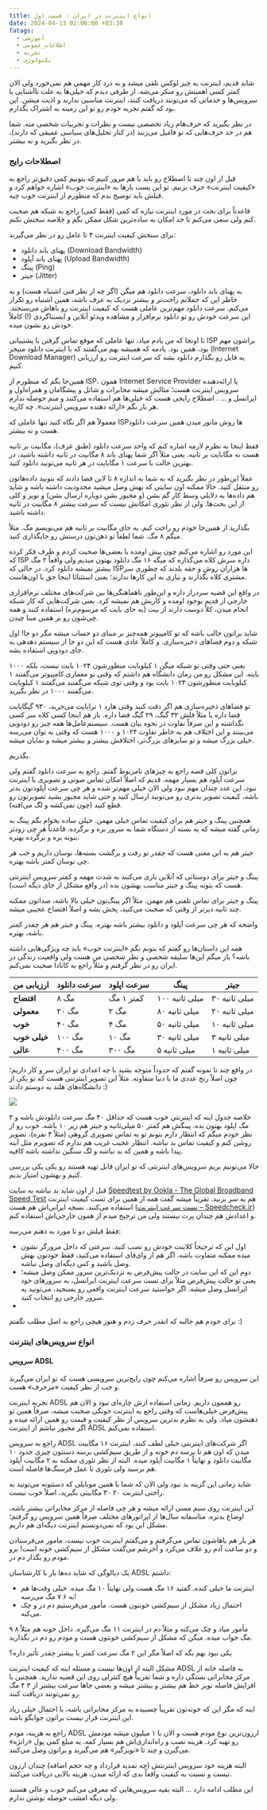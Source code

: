 ```yaml
---
title: انواع اینترنت در ایران - قسمت اول
date: 2024-04-13 02:00:00 +03:30
fatags:
  - آموزشی
  - اطلاعات_عمومی
  - تجربه
  - تکنولوژی
---
```

شاید قدیم، اینترنت یه چیز لوکس تلقی میشد و به درد کار مهمی هم نمی‌خورد ولی الان کمتر کسی اهمیتش رو منکر می‌شه. از طرفی دیدم که خیلی‌ها به علت ناآشنایی با سرویس‌ها و خدماتی که می‌تونند دریافت کنند، اینترنت مناسبی ندارند و اذیت میشن. این بود که گفتم تجربه خودم رو تو این زمینه به اشتراک بگذارم. 

در نظر بگیرید که حرف‌هام زیاد تخصصی نیست و نظرات و تجربیات شخصی منه. شما هم در حد حرف‌هایی که تو فامیل می‌زنند (در کنار تحلیل‌های سیاسی عمیقی که دارند)، در نظر بگیرید و نه بیشتر. 
### اصطلاحات رایج
قبل از اون چند تا اصطلاح رو باید با هم مرور کنیم که بتونیم کمی دقیق‌تر راجع به «کیفیت اینترنت» حرف بزنیم. تو این پست بارها به «اینترنت خوب» اشاره خواهم کرد و قبلش باید توضیح بدم که منظورم از اینترنت خوب چیه. 

قاعدتاً برای بحث در مورد اینترنت نیازه که کمی (فقط کمی) راجع به شبکه هم صحبت کنم ولی سعی می‌کنم تا حد امکان به ساده‌ترین شکل ممکن بگم و خلاصه سختش نکنم. 

برای سنجش کیفیت اینترنت ۴ تا عامل رو در نظر می‌گیرند:
- پهنای باند دانلود (Download Bandwidth)
- پهنای باند آپلود (Upload Bandwidth)
- پینگ (Ping)
- جیتر (Jitter)

به پهنای باند دانلود، سرعت دانلود هم میگن (اگر چه از نظر فنی اشتباه هست) و به خاطر این که جملاتم راحت‌تر و بیشتر نزدیک به عرف باشه، همین اشتباه رو تکرار می‌کنم. سرعت دانلود مهم‌ترین عاملی هست که کیفیت اینترنت رو باهاش می‌سنجند. این سرعت خودش رو تو دانلود نرم‌افزار و مشاهده ویدئو آنلاین و ایسنتاگردی (!) کاملاً خودش رو نشون میده. 

تا اونجا که من یادم میاد، تنها عاملی که موقع تماس گرفتن با پشتیبانی ISP براشون مهم بود، همین بود. یادمه که همیشه بهم می‌گفتند که با اینترنت دانلود منیجر (Internet Download Manager) یه فایل رو بگذارم دانلود بشه که سرعت اینترنت رو ارزیابی کنیم. 

همین‌جا بگم که منظورم از ISP، همون Internet Service Provider یا ارائه‌دهنده سرویس اینترنت هست؛ مثالش میشه مخابرات و شاتل و پیشگامان و همراه‌اول و ایرانسل و ... . اصطلاح رایجی هست که خیلی‌ها هم استفاده می‌کنند و منم حوصله ندارم هر بار بگم «ارائه دهنده سرویس اینترنت». چه کاریه. 

معمولاً هم اگر نگاه کنید تنها عاملی که ISPها روش مانور میدن همین سرعت دانلود هست و نه بیشتر. 

فقط اینجا به نظرم لازمه اشاره کنم که واحد سرعت دانلود (طبق عرف)، مگابیت بر ثانیه هست نه مگابایت بر ثانیه. یعنی مثلاً اگر شما پهنای باند ۸ مگابیت در ثانیه داشته باشید، در بهترین حالت با سرعت ۱ مگابایت در هر ثانیه می‌تونید دانلود کنید. 

عملاً این‌طور در نظر بگیرید که به شما به اندازه ۸ تا لاین فضا دادند که بتونید داده‌هاتون رو منتقل کنید. حالا ممکنه اون سایتی که بهش وصل میشید محدودیت داشته باشه و شاید هم داده‌ها به دلایلی وسط کار گم بشن (و مجبور بشن دوباره ارسال بشن) و نویز و کلی از این بحث‌ها. ولی از نظر تئوری امکانش نیست که سرعت بیشتر ۸ مگابیت در ثانیه داشته باشید. 

بگذارید از همین‌جا خودم رو راحت کنم. به جای مگابیت بر ثانیه هم می‌نویسم مگ. مثلاً میگم ۸ مگ. شما لطفاً تو ذهن‌تون درستش رو جایگذاری کنید. 

این مورد رو اشاره می‌کنم چون پیش اومده با بعضی‌ها صحبت کردم و طرف فکر کرده که ISP داره سرش کلاه می‌گذاره که میگه ۱۶ مگ دانلود بهتون میدیم ولی واقعاً ۲ مگ بیشتر نمیشه دانلود کرد. در حالی که ISPها هزاران روش و حقه بلدند که چطوری سر مشتری کلاه بگذارند و نیازی به این کارها ندارند؛ یعنی استثنائا اینجا حق با اون‌هاست. 

در واقع این قضیه سردراز داره و این‌طور ناهماهنگی‌ها بین شرکت‌های مختلف نرم‌افزاری خارجی از قدیم بوجود اومده و کاریش هم نمیشه کرد. یعنی شرکت‌هایی که کار شبکه انجام میدن، کلاً دوست دارند از بیت (به جای بایت که مرسوم‌تره) استفاده کنند و همه چی‌شون رو بر همین مبنا چیدن. 

شاید براتون جالب باشه که تو کامپیوتر همه‌چیز بر مبنای دو حساب میشه مگر دو جا! اول شبکه و دوم فضاهای ذخیره‌سازی. و کاملاً عادی هست که این دو جا از سیستم دهدهی به جای دودویی استفاده بشه. 

یعنی حتی وقتی تو شبکه میگن ۱ کیلوبایت منظورشون ۱۰۲۴ بایت نیست، بلکه ۱۰۰۰ بایته. این مشکل رو من زمان دانشگاه هم داشتم که وقتی تو معماری کامپیوتر می‌گفتند ۱ کیلوبایت منظورشون ۱۰۲۴ بایت بود و وقتی توی شبکه می‌گفتند می‌گفتند ۱ کیلوبایت می‌گفتند ۱۰۰۰ در نظر بگیرید. 

تو فضاهای ذخیره‌سازی هم اگر دقت کنید وقتی هارد ۱ ترابایت می‌خرید، ۹۳۰ گیگابایت فضا داره یا مثلاً فلش ۳۲ گیگ، ۲۹ گیگ فضا داره. باز هم اینجا کسی کلاه‌ سر کسی نگذاشته و این صرفاً تفاوت در نحوه بیان هست. سیستم‌عامل‌ها همه چیز رو دودویی می‌بینند و این اختلاف هم به خاطر تفاوت ۱۰۲۴ و ۱۰۰۰ هست که وقتی به توان می‌رسه خیلی بزرگ میشه و تو سایزهای بزرگ‌تر، اختلافش بیشتر و بیشتر میشه و نمایان میشه. 

بگذریم. 

براتون کلی قصه راجع به چیزهای نامربوط گفتم. راجع به سرعت دانلود گفتم ولی سرعت آپلود هم بسیار مهمه. قدیم که اصلاً امکان تماس صوتی و تصویری با اینترنت نبود، این عدد چندان مهم نبود ولی الان خیلی مهم‌تر شده و هر چی سرعت آپلودتون بدتر باشه، کیفیت تصویر بدتری رو می‌تونید ارسال کنید و حتی شاید مجبور بشید تصویرتون رو قطع کنید (چون نمی‌کشه و لگ می‌افته). 

همچنین پینگ و جیتر هم برای کیفیت تماس خیلی مهمن. خیلی ساده بخوام بگم پینگ به زمانی گفته میشه که یه بسته از دستگاه شما به سرور بره و برگرده. قاعدتاً هر چی زودتر بتونه بره و برگرده بهتره. 

جیتر هم به این معنی هست که چقدر تو رفت و برگشت بسته‌ها، نوسان داریم و خب هر چی نوسان کمتر باشه بهتره. 

پینگ و جیتر برای دوستانی که آنلاین بازی می‌کنند به شدت مهمه و کمتر سرویس اینترنتی هست که بتونه پینگ و جیتر مناسب بهشون بده (در واقع مشکل از جای دیگه‌ است). 

پینگ و جیتر برای تماس تلفنی هم مهمن. مثلاً اگر پینگ‌تون خیلی بالا باشه، صداتون ممکنه چند ثانیه دیرتر از وقتی که صحبت می‌کنید، پخش بشه و اصلاً افتضاح عجیبی میشه. 

واضحه که هر چی سرعت آپلود و دانلود بیشتر باشه بهتره. پینگ و جیتر هم هر چقدر کمتر باشه، بهتره. 

همه این داستان‌ها رو گفتم که بتونم بگم «اینترنت خوب» باید چه ویژگی‌هایی داشته باشه؟ باز میگم این‌ها سلیقه شخصی و نظر شخصی من هست ولی واقعیت زندگی در ایران رو در نظر گرفتم و مثلاً راجع به کانادا صحبت نمی‌کنم. 

| **ارزیابی من** | **سرعت دانلود** | **سرعت اپلود** | **پینگ**       | **جیتر**      |
|----------------|-----------------|----------------|----------------|---------------|
| **افتضاح**     | ۸ مگ            | کمتر ۱ مگ      | ۱۰۰ میلی ثانیه | ۳۰ میلی ثانیه |
| **معمولی**     | ۲۰ مگ           | ۲ مگ           | ۸۰ میلی ثانیه  | ۲۰ میلی ثانیه |
| **خوب**        | ۴۰ مگ           | ۴ مگ           | ۵۰ میلی ثانیه  | ۱۰ میلی ثانیه |
| **خیلی خوب**   | ۱۰۰ مگ          | ۱۰ مگ          | ۳۰ میلی ثانیه  | ۳ میلی ثانیه  |
| **عالی**       | ۴۰۰ مگ          | ۳۰۰ مگ         | ۵ میلی ثانیه   | ۱ میلی ثانیه  |

در واقع چند تا نمونه گفتم که حدوداً متوجه بشید با چه اعدادی تو ایران سر و کار داریم؛ چون اصلاً رنج عددی ما با دنیا متفاوته. مثلاً این تصویر اینترنتی هست که تو یکی از دانشگاه‌های هلند به دوستم دادند :)

![](netherland-internet.jpg)

خلاصه جدول اینه که اینترنتی خوب هست که حداقل ۴۰ مگ سرعت دانلودش باشه و ۴ مگ اپلود بهتون بده. پینگش هم کمتر ۵۰ میلی‌ثانیه و جیتر هم زیر ۱۰ باشه. خوب رو از نظر خودم میگم که انتظار دارم بتونم تو یه تماس تصویری گروهی (مثلاً ۴ نفره)، تصویر روشن کنم و کیفیت تماس بد نباشه. انتظار عجیب غریب هم ندارم که تصویرم مثل آینه پیدا باشه و همین که بد نباشه و لگ سنگین نداشته باشه کافیه. 

حالا می‌تونیم بریم سرویس‌های اینترنتی که تو ایران قابل تهیه هستند رو یکی یکی بررسی کنیم و بهشون امتیاز بدیم. 

قبل از اون شاید بد نباشه به سایت [Speedtest by Ookla - The Global Broadband Speed Test](https://www.speedtest.net/) هم یه سر بزنید. تقریباً میشه گفت همه از همین برای تست کیفیت اینترنت استفاده می‌کنند. نسخه ایرانی‌اش هم هست ([تست سرعت اینترنت – Speedcheck.ir](http://www.speedcheck.ir/)) و اعدادش هم چندان پرت نیستند ولی من ترجیح میدم از همون خارجی‌اش استفاده کنم.

فقط قبلش دو تا مورد به ذهنم می‌رسه:
- اول این که ترجیحاً کلاینت خودش رو نصب کنید. سرعتی که داخل مرورگر نشون میده ممکنه متفاوت باشه. اگر هم از وای‌فای استفاده می‌کنید، فقط خودتون بهش وصل باشید و کس دیگه‌ای وصل نباشه. 
- دوم این که این سایت در حالت پیش‌فرض به نزدیک‌ترین سرور ممکن وصل میشه؛ یعنی تو حالت پیش‌فرض مثلاً برای تست سرعت اینترنت ایرانسل، به سرورهای خود ایرانسل وصل میشه. اگر خواستید سرعت اینترنت واقعی رو بسنجید، می‌تونید یه سرور خارجی رو انتخاب کنید. 
- 
برای خودم هم جالبه که انقدر حرف زدم و هنوز هیچی راجع به اصل مطلب نگفتم :) 

### انواع سرویس‌های اینترنت
#### سرویس ADSL
این سرویس رو صرفاً اشاره می‌کنم چون رایج‌ترین سرویسی هست که تو ایران می‌گیرند و خب از نظر کیفیت «مزخرف» هست. 

تجربه اینترنت ADSL رو هممون داریم. زمانی استفاده ازش چاره‌ای نبود و الان هم پیش‌فرض خیلی‌هاست که وقتی راجع به اینترنت خونگی صحبت میشه، صرفاً همین تو ذهنشون میاد. ولی به نظرم بدترین سرویس از نظر کیفیت و قیمت رو همین ارائه میده و اگر مجبور نباشم از اینترنت ADSL استفاده نمی‌کنم. 

راجع به سرویس ADSL اگر شرکت‌های اینترنتی خیلی لطف کنند، اینترنت ۱۶ مگابیت میدن که اون هم تا برسه دم خونه و از طریق سیم‌کشی برسه دستتون چیزی حدود ۱۰ مگابیت دانلود و نهایتاً ۱ مگابیت آپلود میده. البته از نظر تئوری ممکنه به ۲ مگابیت آپلود هم برسید ولی تئوری تا عمل فرسنگ‌ها فاصله است. 

شاید زمانی این گزینه بد نبود ولی الان که شما با همین موبایلی که دستتونه می‌تونید به راحتی اینترنت ۲۰ ۳۰ مگابیتی بگیرید، اصلاً خوب نیست. 

این اینترنت روی سیم مسی ارائه میشه و هر چی فاصله از مرکز مخابراتی بیشتر باشه، اوضاع بدتره.  متاسفانه سال‌ها از اپراتورهای مختلف صرفاً همین سرویس رو گرفتم؛ مشکل این بود که نمی‌دونستم اینترنت دیگه‌ای هم داریم. 

هر بار هم باهاشون تماس می‌گرفتم و می‌گفتم اینترنت خوب نیست، مامور می‌فرستادن و دو ساعت آدم رو علاف می‌کرد و آخرشم می‌گفت مشکل از سیم‌کشی خونه است! برو مودم رو بگذار دم در. 

یک دیالوگی که شاید ده‌ها بار با کارشناسان ADSL داشتم:
- اینترنت ما خیلی کنده. گفتید ۱۶ مگ هست ولی نهایتاً ۱۰ مگ میده. خیلی وقت‌ها هم به ۶ ۷ مگ می‌رسه! 
- احتمال زیاد مشکل از سیم‌کشی خونتون هست. مأمور می‌فرستیم دم در و چک می‌کنه. 

مأمور میاد و چک می‌کنه و مثلاً دم در اینترنت ۱۱ مگ می‌گیره. داخل خونه هم مثلاً ۸ ۹ مگ جواب میده. میگن که مشکل از سیم‌کشی خونتون هست و مودم رو دم در بگذارید. 

یکی نبود بهم بگه که اصلاً مگر این ۲ مگ سرعت کمتر یا بیشتر چقدر تأثیر داره؟ 
 
 مشکل البته از اون‌ها نیست و مسئله اینه که کیفیت اینترنت ADSL به فاصله خانه از مرکز مخابراتی بستگی داره و شما تقریباً هیچ کنترلی روی این قضیه ندارید. همچنین با افزایش فاصله نویز خط هم بیشتر و بیشتر میشه و بعضی جاها سرعت بیشتر از ۳ ۴ مگ رو نمی‌تونند دریافت کنند. 

اینه که مگر این که خونه‌تون تقریباً چسبیده به مرکز مخابراتی باشه، با احتمال خیلی زیاد این اینترنت قرار نیست براتون جوابگو باشه. 

راجع به هزینه، مودم ADSL ارزون‌ترین نوع مودم هست و الان با ۱ میلیون میشه مودمش رو تهیه کرد. هزینه نصب و راه‌اندازی‌اش هم بسیار کمه. یه مبلغ کمی پول «رانژه» می‌گیرن و چند تا «نویزگیر» هم می‌گیرید و براتون وصل می‌کنند. 

البته هزینه خود سرویس اینترنتش (چه تمدید قرارداد و چه حجم اضافه) چندان ارزون نیست و نسبت به کیفیت واقعاً بدی که ارائه میدن، هزینه بالایی دریافت می‌کنند. 

این مطلب ادامه دارد ... البته بقیه سرویس‌هایی که معرفی می‌کنم خوب و عالی هستند ولی دیگه امشب حوصله نوشتن ندارم. 
